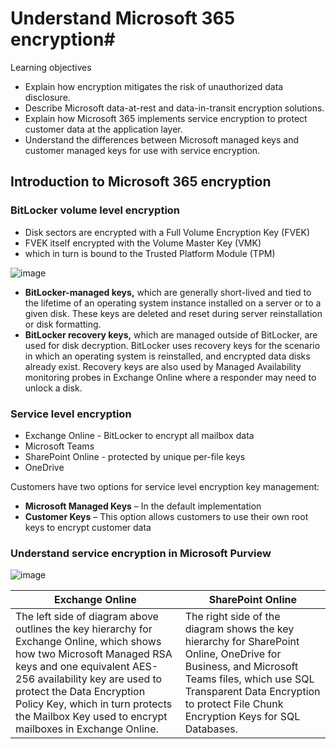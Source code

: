 # Understand Microsoft 365 encryption#
Learning objectives
* Explain how encryption mitigates the risk of unauthorized data disclosure.
* Describe Microsoft data-at-rest and data-in-transit encryption solutions.
* Explain how Microsoft 365 implements service encryption to protect customer data at the application layer.
* Understand the differences between Microsoft managed keys and customer managed keys for use with service encryption.

## Introduction to Microsoft 365 encryption

### BitLocker volume level encryption
* Disk sectors are encrypted with a Full Volume Encryption Key (FVEK)
* FVEK itself encrypted with the Volume Master Key (VMK)
* which in turn is bound to the Trusted Platform Module (TPM)

![image](https://github.com/aws-notes/SC-400/assets/78312587/3ea9cdb3-ce4f-4dab-bc4d-015e2c154b8c)

* **BitLocker-managed keys,** which are generally short-lived and tied to the lifetime of an operating system instance installed on a server or to a given disk. These keys are deleted and reset during server reinstallation or disk formatting.
* **BitLocker recovery keys,** which are managed outside of BitLocker, are used for disk decryption. BitLocker uses recovery keys for the scenario in which an operating system is reinstalled, and encrypted data disks already exist. Recovery keys are also used by Managed Availability monitoring probes in Exchange Online where a responder may need to unlock a disk.

### Service level encryption
* Exchange Online - BitLocker to encrypt all mailbox data
* Microsoft Teams
* SharePoint Online - protected by unique per-file keys
* OneDrive

Customers have two options for service level encryption key management:
* **Microsoft Managed Keys** – In the default implementation
* **Customer Keys** – This option allows customers to use their own root keys to encrypt customer data

### Understand service encryption in Microsoft Purview

![image](https://github.com/aws-notes/SC-400/assets/78312587/70b143e9-ba29-475b-8843-45fa5a8ab4fa)

|Exchange Online|SharePoint Online|
|-------|---------|
|The left side of diagram above outlines the key hierarchy for Exchange Online, which shows how two Microsoft Managed RSA keys and one equivalent AES-256 availability key are used to protect the Data Encryption Policy Key, which in turn protects the Mailbox Key used to encrypt mailboxes in Exchange Online. | The right side of the diagram shows the key hierarchy for SharePoint Online, OneDrive for Business, and Microsoft Teams files, which use SQL Transparent Data Encryption to protect File Chunk Encryption Keys for SQL Databases.|



